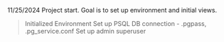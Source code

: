11/25/2024
Project start. Goal is to set up environment and initial views.

> Initialized Environment
> Set up PSQL DB connection
    - .pgpass, .pg_service.conf
> Set up admin superuser